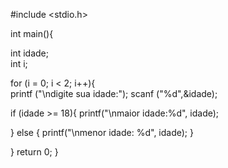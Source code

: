 #include <stdio.h>

int main(){

int idade;    
int i;
    
for (i = 0; i < 2; i++){    
printf ("\ndigite sua idade:");
scanf ("%d",&idade);


if (idade >= 18){
    printf("\nmaior idade:%d", idade);
    
}
else {
    printf("\nmenor idade: %d", idade);
}

}
    return 0;
}
